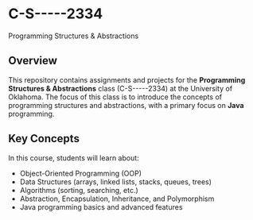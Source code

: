 # C-S-----2334
Programming Structures &amp; Abstractions

## Overview
This repository contains assignments and projects for the **Programming Structures & Abstractions** class (C-S-----2334) at the University of Oklahoma. The focus of this class is to introduce the concepts of programming structures and abstractions, with a primary focus on **Java** programming.

## Key Concepts
In this course, students will learn about:
- Object-Oriented Programming (OOP)
- Data Structures (arrays, linked lists, stacks, queues, trees)
- Algorithms (sorting, searching, etc.)
- Abstraction, Encapsulation, Inheritance, and Polymorphism
- Java programming basics and advanced features


